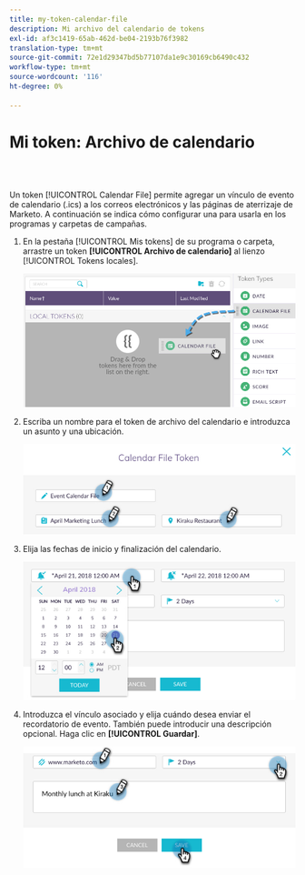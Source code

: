 ```yaml
---
title: my-token-calendar-file
description: Mi archivo del calendario de tokens
exl-id: af3c1419-65ab-462d-be04-2193b76f3982
translation-type: tm+mt
source-git-commit: 72e1d29347bd5b77107da1e9c30169cb6490c432
workflow-type: tm+mt
source-wordcount: '116'
ht-degree: 0%

---
```


# Mi token: Archivo de calendario

<br> 

Un token [!UICONTROL Calendar File] permite agregar un vínculo de evento de calendario (.ics) a los correos electrónicos y las páginas de aterrizaje de Marketo. A continuación se indica cómo configurar una para usarla en los programas y carpetas de campañas.

1. En la pestaña [!UICONTROL Mis tokens] de su programa o carpeta, arrastre un token **[!UICONTROL Archivo de calendario]** al lienzo [!UICONTROL Tokens locales].

   ![Imagen uno](/help/sky/assets/my-tokens/my-token-calendar-file/my-token-calendar-file-1.jpg)

1. Escriba un nombre para el token de archivo del calendario e introduzca un asunto y una ubicación.

   ![Imagen dos](/help/sky/assets/my-tokens/my-token-calendar-file/my-token-calendar-file-2.jpg)

1. Elija las fechas de inicio y finalización del calendario.

   ![Imagen tres](/help/sky/assets/my-tokens/my-token-calendar-file/my-token-calendar-file-3.jpg)

1. Introduzca el vínculo asociado y elija cuándo desea enviar el recordatorio de evento. También puede introducir una descripción opcional. Haga clic en **[!UICONTROL Guardar]**.

   ![Imagen Cuatro](/help/sky/assets/my-tokens/my-token-calendar-file/my-token-calendar-file-4.jpg)
